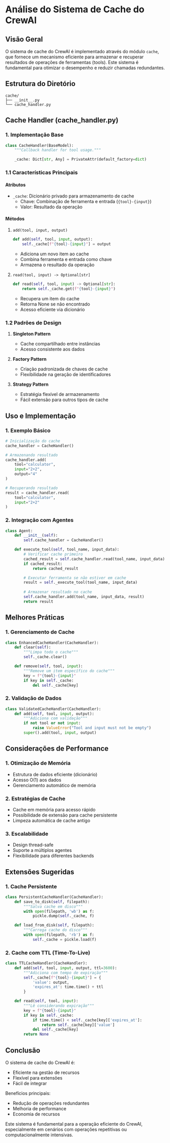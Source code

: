 # Análise do Sistema de Cache do CrewAI

## Visão Geral

O sistema de cache do CrewAI é implementado através do módulo `cache`, que fornece um mecanismo eficiente para armazenar e recuperar resultados de operações de ferramentas (tools). Este sistema é fundamental para otimizar o desempenho e reduzir chamadas redundantes.

## Estrutura do Diretório

```
cache/
├── __init__.py
└── cache_handler.py
```

## Cache Handler (cache_handler.py)

### 1. Implementação Base

```python
class CacheHandler(BaseModel):
    """Callback handler for tool usage."""

    _cache: Dict[str, Any] = PrivateAttr(default_factory=dict)
```

### 1.1 Características Principais

#### Atributos
- `_cache`: Dicionário privado para armazenamento de cache
  - Chave: Combinação de ferramenta e entrada (`{tool}-{input}`)
  - Valor: Resultado da operação

#### Métodos

1. `add(tool, input, output)`
   ```python
   def add(self, tool, input, output):
       self._cache[f"{tool}-{input}"] = output
   ```
   - Adiciona um novo item ao cache
   - Combina ferramenta e entrada como chave
   - Armazena o resultado da operação

2. `read(tool, input) -> Optional[str]`
   ```python
   def read(self, tool, input) -> Optional[str]:
       return self._cache.get(f"{tool}-{input}")
   ```
   - Recupera um item do cache
   - Retorna None se não encontrado
   - Acesso eficiente via dicionário

### 1.2 Padrões de Design

1. **Singleton Pattern**
   - Cache compartilhado entre instâncias
   - Acesso consistente aos dados

2. **Factory Pattern**
   - Criação padronizada de chaves de cache
   - Flexibilidade na geração de identificadores

3. **Strategy Pattern**
   - Estratégia flexível de armazenamento
   - Fácil extensão para outros tipos de cache

## Uso e Implementação

### 1. Exemplo Básico

```python
# Inicialização do cache
cache_handler = CacheHandler()

# Armazenando resultado
cache_handler.add(
    tool="calculator",
    input="2+2",
    output="4"
)

# Recuperando resultado
result = cache_handler.read(
    tool="calculator",
    input="2+2"
)
```

### 2. Integração com Agentes

```python
class Agent:
    def __init__(self):
        self.cache_handler = CacheHandler()

    def execute_tool(self, tool_name, input_data):
        # Verificar cache primeiro
        cached_result = self.cache_handler.read(tool_name, input_data)
        if cached_result:
            return cached_result

        # Executar ferramenta se não estiver em cache
        result = self._execute_tool(tool_name, input_data)
        
        # Armazenar resultado no cache
        self.cache_handler.add(tool_name, input_data, result)
        return result
```

## Melhores Práticas

### 1. Gerenciamento de Cache

```python
class EnhancedCacheHandler(CacheHandler):
    def clear(self):
        """Limpa todo o cache"""
        self._cache.clear()

    def remove(self, tool, input):
        """Remove um item específico do cache"""
        key = f"{tool}-{input}"
        if key in self._cache:
            del self._cache[key]
```

### 2. Validação de Dados

```python
class ValidatedCacheHandler(CacheHandler):
    def add(self, tool, input, output):
        """Adiciona com validação"""
        if not tool or not input:
            raise ValueError("Tool and input must not be empty")
        super().add(tool, input, output)
```

## Considerações de Performance

### 1. Otimização de Memória
- Estrutura de dados eficiente (dicionário)
- Acesso O(1) aos dados
- Gerenciamento automático de memória

### 2. Estratégias de Cache
- Cache em memória para acesso rápido
- Possibilidade de extensão para cache persistente
- Limpeza automática de cache antigo

### 3. Escalabilidade
- Design thread-safe
- Suporte a múltiplos agentes
- Flexibilidade para diferentes backends

## Extensões Sugeridas

### 1. Cache Persistente
```python
class PersistentCacheHandler(CacheHandler):
    def save_to_disk(self, filepath):
        """Salva cache em disco"""
        with open(filepath, 'wb') as f:
            pickle.dump(self._cache, f)

    def load_from_disk(self, filepath):
        """Carrega cache do disco"""
        with open(filepath, 'rb') as f:
            self._cache = pickle.load(f)
```

### 2. Cache com TTL (Time-To-Live)
```python
class TTLCacheHandler(CacheHandler):
    def add(self, tool, input, output, ttl=3600):
        """Adiciona com tempo de expiração"""
        self._cache[f"{tool}-{input}"] = {
            'value': output,
            'expires_at': time.time() + ttl
        }

    def read(self, tool, input):
        """Lê considerando expiração"""
        key = f"{tool}-{input}"
        if key in self._cache:
            if time.time() < self._cache[key]['expires_at']:
                return self._cache[key]['value']
            del self._cache[key]
        return None
```

## Conclusão

O sistema de cache do CrewAI é:
- Eficiente na gestão de recursos
- Flexível para extensões
- Fácil de integrar

Benefícios principais:
- Redução de operações redundantes
- Melhoria de performance
- Economia de recursos

Este sistema é fundamental para a operação eficiente do CrewAI, especialmente em cenários com operações repetitivas ou computacionalmente intensivas.
